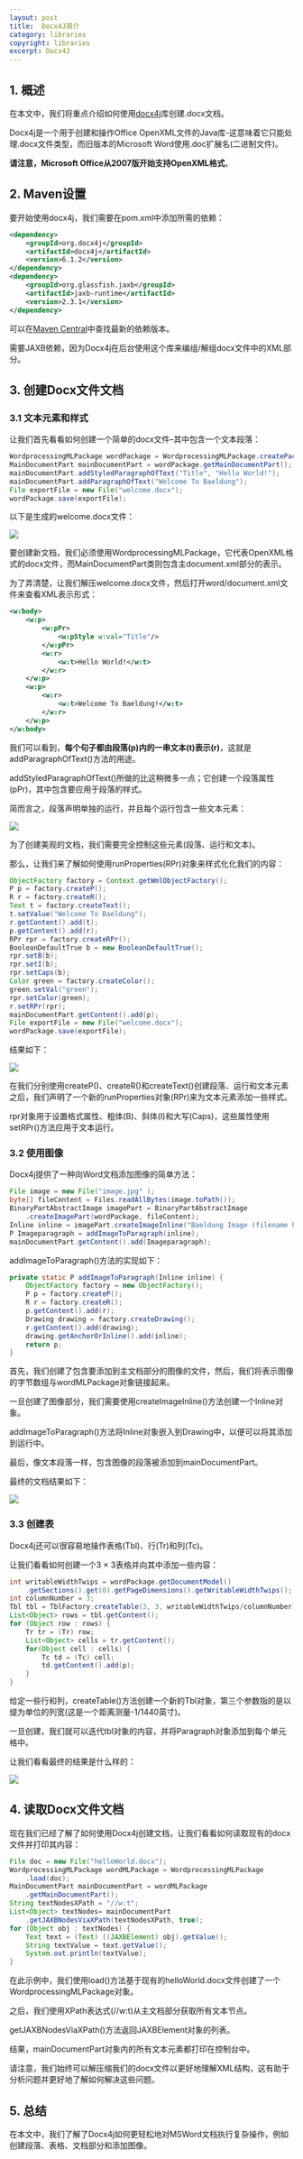 ```yaml
---
layout: post
title:  Docx4J简介
category: libraries
copyright: libraries
excerpt: Docx4J
---
```


## 1. 概述

在本文中，我们将重点介绍如何使用[docx4j](https://www.docx4java.org/)库创建.docx文档。

Docx4j是一个用于创建和操作Office OpenXML文件的Java库-这意味着它只能处理.docx文件类型，而旧版本的Microsoft Word使用.doc扩展名(二进制文件)。

**请注意，Microsoft Office从2007版开始支持OpenXML格式**。

## 2. Maven设置

要开始使用docx4j，我们需要在pom.xml中添加所需的依赖：

```xml
<dependency>
    <groupId>org.docx4j</groupId>
    <artifactId>docx4j</artifactId>
    <version>6.1.2</version>
</dependency>
<dependency> 
    <groupId>org.glassfish.jaxb</groupId>
    <artifactId>jaxb-runtime</artifactId>
    <version>2.3.1</version>
</dependency>
```

可以在[Maven Central](https://mvnrepository.com/artifact/org.docx4j/docx4j)中查找最新的依赖版本。

需要JAXB依赖，因为Docx4j在后台使用这个库来编组/解组docx文件中的XML部分。

## 3. 创建Docx文件文档

### 3.1 文本元素和样式

让我们首先看看如何创建一个简单的docx文件–其中包含一个文本段落：

```java
WordprocessingMLPackage wordPackage = WordprocessingMLPackage.createPackage();
MainDocumentPart mainDocumentPart = wordPackage.getMainDocumentPart();
mainDocumentPart.addStyledParagraphOfText("Title", "Hello World!");
mainDocumentPart.addParagraphOfText("Welcome To Baeldung");
File exportFile = new File("welcome.docx");
wordPackage.save(exportFile);
```

以下是生成的welcome.docx文件：

![](/assets/images/2025/libraries/docx4j01.png)

要创建新文档，我们必须使用WordprocessingMLPackage，它代表OpenXML格式的docx文件，而MainDocumentPart类则包含主document.xml部分的表示。

为了弄清楚，让我们解压welcome.docx文件，然后打开word/document.xml文件来查看XML表示形式：

```xml
<w:body>
    <w:p>
        <w:pPr>
            <w:pStyle w:val="Title"/>
        </w:pPr>
        <w:r>
            <w:t>Hello World!</w:t>
        </w:r>
    </w:p>
    <w:p>
        <w:r>
            <w:t>Welcome To Baeldung!</w:t>
        </w:r>
    </w:p>
</w:body>
```

我们可以看到，**每个句子都由段落(p)内的一串文本(t)表示(r)**，这就是addParagraphOfText()方法的用途。

addStyledParagraphOfText()所做的比这稍微多一点；它创建一个段落属性(pPr)，其中包含要应用于段落的样式。

简而言之，段落声明单独的运行，并且每个运行包含一些文本元素：

![](/assets/images/2025/libraries/docx4j02.png)

为了创建美观的文档，我们需要完全控制这些元素(段落、运行和文本)。

那么，让我们来了解如何使用runProperties(RPr)对象来样式化化我们的内容：

```java
ObjectFactory factory = Context.getWmlObjectFactory();
P p = factory.createP();
R r = factory.createR();
Text t = factory.createText();
t.setValue("Welcome To Baeldung");
r.getContent().add(t);
p.getContent().add(r);
RPr rpr = factory.createRPr();       
BooleanDefaultTrue b = new BooleanDefaultTrue();
rpr.setB(b);
rpr.setI(b);
rpr.setCaps(b);
Color green = factory.createColor();
green.setVal("green");
rpr.setColor(green);
r.setRPr(rpr);
mainDocumentPart.getContent().add(p);
File exportFile = new File("welcome.docx");
wordPackage.save(exportFile);
```

结果如下：

![](/assets/images/2025/libraries/docx4j03.png)

在我们分别使用createP()、createR()和createText()创建段落、运行和文本元素之后，我们声明了一个新的runProperties对象(RPr)来为文本元素添加一些样式。

rpr对象用于设置格式属性、粗体(B)、斜体(I)和大写(Caps)，这些属性使用setRPr()方法应用于文本运行。

### 3.2 使用图像

Docx4j提供了一种向Word文档添加图像的简单方法：

```java
File image = new File("image.jpg" );
byte[] fileContent = Files.readAllBytes(image.toPath());
BinaryPartAbstractImage imagePart = BinaryPartAbstractImage
    .createImagePart(wordPackage, fileContent);
Inline inline = imagePart.createImageInline("Baeldung Image (filename hint)", "Alt Text", 1, 2, false);
P Imageparagraph = addImageToParagraph(inline);
mainDocumentPart.getContent().add(Imageparagraph);
```

addImageToParagraph()方法的实现如下：

```java
private static P addImageToParagraph(Inline inline) {
    ObjectFactory factory = new ObjectFactory();
    P p = factory.createP();
    R r = factory.createR();
    p.getContent().add(r);
    Drawing drawing = factory.createDrawing();
    r.getContent().add(drawing);
    drawing.getAnchorOrInline().add(inline);
    return p;
}
```

首先，我们创建了包含要添加到主文档部分的图像的文件，然后，我们将表示图像的字节数组与wordMLPackage对象链接起来。

一旦创建了图像部分，我们需要使用createImageInline()方法创建一个Inline对象。

addImageToParagraph()方法将Inline对象嵌入到Drawing中，以便可以将其添加到运行中。

最后，像文本段落一样，包含图像的段落被添加到mainDocumentPart。

最终的文档结果如下：

![](/assets/images/2025/libraries/docx4j04.png)

### 3.3 创建表

Docx4j还可以很容易地操作表格(Tbl)、行(Tr)和列(Tc)。

让我们看看如何创建一个3 × 3表格并向其中添加一些内容：

```java
int writableWidthTwips = wordPackage.getDocumentModel()
    .getSections().get(0).getPageDimensions().getWritableWidthTwips();
int columnNumber = 3;
Tbl tbl = TblFactory.createTable(3, 3, writableWidthTwips/columnNumber);     
List<Object> rows = tbl.getContent();
for (Object row : rows) {
    Tr tr = (Tr) row;
    List<Object> cells = tr.getContent();
    for(Object cell : cells) {
        Tc td = (Tc) cell;
        td.getContent().add(p);
    }
}
```

给定一些行和列，createTable()方法创建一个新的Tbl对象，第三个参数指的是以缇为单位的列宽(这是一个距离测量-1/1440英寸)。

一旦创建，我们就可以迭代tbl对象的内容，并将Paragraph对象添加到每个单元格中。

让我们看看最终的结果是什么样的：

![](/assets/images/2025/libraries/docx4j05.png)

## 4. 读取Docx文件文档

现在我们已经了解了如何使用Docx4j创建文档，让我们看看如何读取现有的docx文件并打印其内容：

```java
File doc = new File("helloWorld.docx");
WordprocessingMLPackage wordMLPackage = WordprocessingMLPackage
    .load(doc);
MainDocumentPart mainDocumentPart = wordMLPackage
    .getMainDocumentPart();
String textNodesXPath = "//w:t";
List<Object> textNodes= mainDocumentPart
    .getJAXBNodesViaXPath(textNodesXPath, true);
for (Object obj : textNodes) {
    Text text = (Text) ((JAXBElement) obj).getValue();
    String textValue = text.getValue();
    System.out.println(textValue);
}
```

在此示例中，我们使用load()方法基于现有的helloWorld.docx文件创建了一个WordprocessingMLPackage对象。

之后，我们使用XPath表达式(//w:t)从主文档部分获取所有文本节点。

getJAXBNodesViaXPath()方法返回JAXBElement对象的列表。

结果，mainDocumentPart对象内的所有文本元素都打印在控制台中。

请注意，我们始终可以解压缩我们的docx文件以更好地理解XML结构，这有助于分析问题并更好地了解如何解决这些问题。

## 5. 总结

在本文中，我们了解了Docx4j如何更轻松地对MSWord文档执行复杂操作，例如创建段落、表格、文档部分和添加图像。